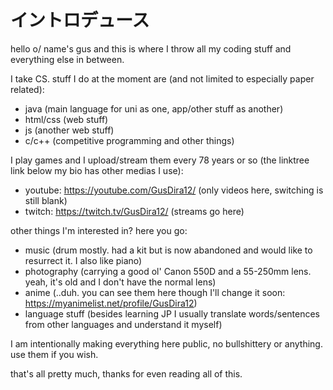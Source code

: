 # イントロデュース
hello o/ name's gus and this is where I throw all my coding stuff and everything else in between.

I take CS. stuff I do at the moment are (and not limited to especially paper related):
- java (main language for uni as one, app/other stuff as another)
- html/css (web stuff)
- js (another web stuff)
- c/c++ (competitive programming and other things)

I play games and I upload/stream them every 78 years or so (the linktree link below my bio has other medias I use):
- youtube: https://youtube.com/GusDira12/ (only videos here, switching is still blank)
- twitch: https://twitch.tv/GusDira12/ (streams go here)

other things I'm interested in? here you go:
- music (drum mostly. had a kit but is now abandoned and would like to resurrect it. I also like piano)
- photography (carrying a good ol' Canon 550D and a 55-250mm lens. yeah, it's old and I don't have the normal lens)
- anime (..duh. you can see them here though I'll change it soon: https://myanimelist.net/profile/GusDira12)
- language stuff (besides learning JP I usually translate words/sentences from other languages and understand it myself)

I am intentionally making everything here public, no bullshittery or anything. use them if you wish.

that's all pretty much, thanks for even reading all of this.
